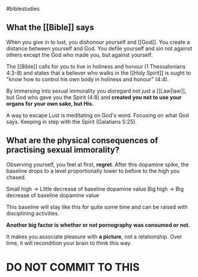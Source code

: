 #biblestudies 
## What the [[Bible]] says
When you give in to lust, you dishonour yourself and [[God]].
You create a distance between yourself and God.
You defile yourself and sin not against others except the God who made you, but against yourself.

The [[Bible]] calls for you to live in holiness and honour (1 Thessalonians 4:3-8)
and states that a believer who walks in the [[Holy Spirit]] is ought to "know how to control his own body in holiness and honour" (4:4).

By immersing into sexual immorality you disregard not just a [[Law|law]], but God who gave you the Spirit (4:8) and **created you not to use your organs for your own sake, but His.**

A way to escape Lust is meditating on God's word. Focusing on what God says. Keeping in step with the Spirit (Galatians 5:25).

## What are the physical consequences of practising sexual immorality?

Observing yourself, you feel at first, **regret**.
After this dopamine spike, the baseline drops to a level proportionally lower to before to the high you chased.

Small high -> Little decrease of baseline dopamine value
Big high -> Big decrease of baseline dopamine value

This baseline will stay like this for quite some time and can be raised with disciplining activities.

**Another big factor is whether or not pornography was consumed or not.**

It makes you associate pleasure with **a picture**, not a relationship.
Over time, it will recondition your brain to think this way.

# DO NOT COMMIT TO THIS
